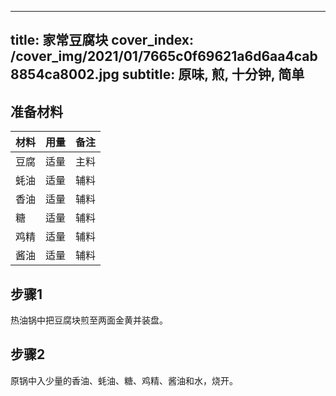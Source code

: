 
---
title: 家常豆腐块
cover_index: /cover_img/2021/01/7665c0f69621a6d6aa4cab8854ca8002.jpg
subtitle: 原味, 煎, 十分钟, 简单
---

## 准备材料

| 材料     | 用量 | 备注|
| ------- | ----- | --- |
| 豆腐 | 适量| 主料 |
| 蚝油 | 适量| 辅料 |
| 香油 | 适量| 辅料 |
| 糖 | 适量| 辅料 |
| 鸡精 | 适量| 辅料 |
| 酱油 | 适量| 辅料 |

## 步骤1

热油锅中把豆腐块煎至两面金黄并装盘。

## 步骤2

原锅中入少量的香油、蚝油、糖、鸡精、酱油和水，烧开。

